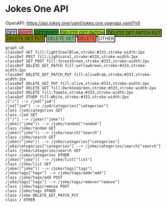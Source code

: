# Jokes One API

OpenAPI: https://api.jokes.one/yaml/jokes.one.openapi.yaml?v9
<div>
<span style="padding:2px;background-color:lightSteelBlue;border: 2px solid">GET</span>
<span style="padding:2px;background-color:Lightcoral;border: 2px solid">POST</span>
<span style="padding:2px;background-color:forestGreen;border: 2px solid">GET POST</span>
<span style="padding:2px;background-color:yellowGreen;border: 2px solid">DELETE GET PATCH</span>
<span style="padding:2px;background-color:oliveDrab;border: 2px solid">DELETE GET PATCH PUT</span>
<span style="padding:2px;background-color:olive;border: 2px solid">DELETE GET PUT</span>
<span style="padding:2px;background-color:DarkSeaGreen;border: 2px solid">DELETE GET</span>
<span style="padding:2px;background-color:Tomato;border: 2px solid">DELETE</span>
<span style="padding:2px;background-color:White;border: 2px solid">OTHER</span>
</div>

```mermaid
graph LR
classDef GET fill:lightSteelBlue,stroke:#333,stroke-width:2px
classDef POST fill:Lightcoral,stroke:#333,stroke-width:2px
classDef GET_POST fill:forestGreen,stroke:#333,stroke-width:2px
classDef DELETE_GET_PATCH fill:yellowGreen,stroke:#333,stroke-width:2px
classDef DELETE_GET_PATCH_PUT fill:oliveDrab,stroke:#333,stroke-width:2px
classDef DELETE_GET_PUT fill:olive,stroke:#333,stroke-width:2px
classDef DELETE_GET fill:DarkSeaGreen,stroke:#333,stroke-width:2px
classDef DELETE fill:Tomato,stroke:#333,stroke-width:2px
classDef OTHER fill:White,stroke:#333,stroke-width:2px
/["/"] --> /jod["jod"]
/jod["jod"] --> /jod/categories["categories"]
class /jod/categories GET
class /jod GET
/["/"] --> /joke(("joke"))
/joke(("joke")) --> /joke/random["random"]
class /joke/random GET
/joke(("joke")) --> /joke/search["search"]
class /joke/search GET
/joke(("joke")) --> /joke/categories["categories"]
/joke/categories["categories"] --> /joke/categories/search["search"]
class /joke/categories/search GET
class /joke/categories OTHER
/joke(("joke")) --> /joke/list["list"]
class /joke/list GET
/joke(("joke")) --> /joke/tags["tags"]
/joke/tags["tags"] --> /joke/tags/add>"add"]
class /joke/tags/add POST
/joke/tags["tags"] --> /joke/tags/remove>"remove"]
class /joke/tags/remove POST
class /joke/tags OTHER
class /joke DELETE_GET_PATCH_PUT
class / OTHER
```
